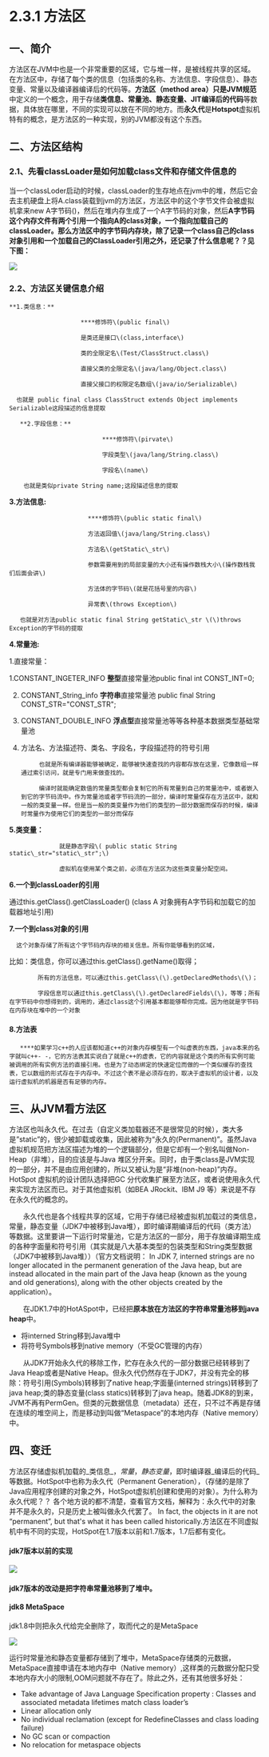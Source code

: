 # 2.3.1 方法区

## 一、简介

方法区在JVM中也是一个非常重要的区域，它与堆一样，是被线程共享的区域。在方法区中，存储了每个类的信息（包括类的名称、方法信息、字段信息）、静态变量、常量以及编译器编译后的代码等。**方法区（method area）**只是**JVM规范**中定义的一个概念，用于存储**类信息、常量池、静态变量、JIT编译后的代码**等数据，具体放在哪里，不同的实现可以放在不同的地方。而**永久代**是**Hotspot**虚拟机特有的概念，是方法区的一种实现，别的JVM都没有这个东西。

## 二、方法区结构

### **2.1、先看classLoader是如何加载class文件和存储文件信息的**

当一个classLoder启动的时候，classLoader的生存地点在jvm中的堆，然后它会去主机硬盘上将A.class装载到jvm的方法区，方法区中的这个字节文件会被虚拟机拿来new A字节码\(\)，然后在堆内存生成了一个A字节码的对象，然后**A字节码这个内存文件有两个引用一个指向A的class对象，一个指向加载自己的classLoader。那么方法区中的字节码内存块，除了记录一个class自己的class对象引用和一个加载自己的ClassLoader引用之外，还记录了什么信息呢？？见下图：**

![](https://images2017.cnblogs.com/blog/285763/201708/285763-20170804120525287-900194223.png)

### **2.2、方法区关键信息介绍**

    **1.类信息：**

                        ****修饰符\(public final\)

                        是类还是接口\(class,interface\)

                        类的全限定名\(Test/ClassStruct.class\)

                        直接父类的全限定名\(java/lang/Object.class\)

                        直接父接口的权限定名数组\(java/io/Serializable\)

      也就是 public final class ClassStruct extends Object implements Serializable这段描述的信息提取

       **2.字段信息：**

                              ****修饰符\(pirvate\)

                              字段类型\(java/lang/String.class\)

                              字段名\(name\)

        也就是类似private String name;这段描述信息的提取

**3.方法信息:**

                          ****修饰符\(public static final\)

                          方法返回值\(java/lang/String.class\)

                          方法名\(getStatic\_str\)

                          参数需要用到的局部变量的大小还有操作数栈大小\(操作数栈我们后面会讲\)

                          方法体的字节码\(就是花括号里的内容\)

                          异常表\(throws Exception\)

       也就是对方法public static final String getStatic\_str \(\)throws Exception的字节码的提取

**4.常量池:**

1.直接常量：

1.CONSTANT\_INGETER\_INFO   **整型**直接常量池public final int CONST\_INT=0;

2. CONSTANT\_String\_info **字符串**直接常量池  public final String CONST\_STR="CONST\_STR";

3. CONSTANT\_DOUBLE\_INFO **浮点型**直接常量池等等各种基本数据类型基础常量池

2. 方法名、方法描述符、类名、字段名，字段描述符的符号引用

            也就是所有编译器能够被确定，能够被快速查找的内容都存放在这里，它像数组一样通过索引访问，就是专门用来做查找的。

            编译时就能确定数值的常量类型都会复制它的所有常量到自己的常量池中，或者嵌入到它的字节码流中。作为常量池或者字节码流的一部分，编译时常量保存在方法区中，就和一般的类变量一样。但是当一般的类变量作为他们的类型的一部分数据而保存的时候，编译时常量作为使用它们的类型的一部分而保存

**5.类变量：**

                  就是静态字段\( public static String static\_str="static\_str";\)

                  虚拟机在使用某个类之前，必须在方法区为这些类变量分配空间。

 **6.一个到classLoader的引用**

通过this.getClass\(\).getClassLoader\(\) \(class A 对象拥有A字节码和加载它的加载器地址引用\)

 **7.一个到class对象的引用**

      这个对象存储了所有这个字节码内存块的相关信息。所有你能够看到的区域，

比如：类信息，你可以通过this.getClass\(\).getName\(\)取得；

            所有的方法信息，可以通过this.getClass\(\).getDeclaredMethods\(\)；

            字段信息可以通过this.getClass\(\).getDeclaredFields\(\)，等等；所有在字节码中你想得到的，调用的，通过class这个引用基本都能够帮你完成。因为他就是字节码在内存块在堆中的一个对象

#### **8.方法表**

       ****如果学习c++的人应该都知道c++的对象内存模型有一个叫虚表的东西，java本来的名字就叫c++- -，它的方法表其实说白了就是c++的虚表，它的内容就是这个类的所有实例可能被调用的所有实例方法的直接引用。也是为了动态绑定的快速定位而做的一个类似缓存的查找表，它以数组的形式存在于内存中。不过这个表不是必须存在的，取决于虚拟机的设计者，以及运行虚拟机的机器是否有足够的内存。

## 三、从JVM看方法区

方法区也叫永久代。在过去（自定义类加载器还不是很常见的时候），类大多是”static”的，很少被卸载或收集，因此被称为“永久的\(Permanent\)”。虽然Java 虚拟机规范把方法区描述为堆的一个逻辑部分，但是它却有一个别名叫做Non-Heap（非堆），目的应该是与Java 堆区分开来。同时，由于类class是JVM实现的一部分，并不是由应用创建的，所以又被认为是“非堆\(non-heap\)”内存。HotSpot 虚拟机的设计团队选择把GC 分代收集扩展至方法区，或者说使用永久代来实现方法区而已。对于其他虚拟机（如BEA JRockit、IBM J9 等）来说是不存在永久代的概念的。

　　永久代也是各个线程共享的区域，它用于存储已经被虚拟机加载过的类信息，常量，静态变量（JDK7中被移到Java堆），即时编译期编译后的代码（类方法）等数据。这里要讲一下运行时常量池，它是方法区的一部分，用于存放编译期生成的各种字面量和符号引用（其实就是八大基本类型的包装类型和String类型数据（JDK7中被移到Java堆））（官方文档说明： In JDK 7, interned strings are no longer allocated in the permanent generation of the Java heap, but are instead allocated in the main part of the Java heap \(known as the young and old generations\), along with the other objects created by the application）。

　　在JDK1.7中的HotASpot中，已经把**原本放在方法区的字符串常量池移到java heap**中。

* 将interned String移到Java堆中
* 将符号Symbols移到native memory（不受GC管理的内存）

　　从JDK7开始永久代的移除工作，贮存在永久代的一部分数据已经转移到了Java Heap或者是Native Heap。但永久代仍然存在于JDK7，并没有完全的移除：符号引用\(Symbols\)转移到了native heap;字面量\(interned strings\)转移到了java heap;类的静态变量\(class statics\)转移到了java heap。随着JDK8的到来，JVM不再有PermGen。但类的元数据信息（metadata）还在，只不过不再是存储在连续的堆空间上，而是移动到叫做“Metaspace”的本地内存（Native memory）中。

## 四、变迁

方法区存储虚拟机加载的_类信息_，_常量_，_静态变量_，即时编译器_编译后的代码_等数据。HotSpot中也称为永久代（Permanent Generation），（存储的是除了Java应用程序创建的对象之外，HotSpot虚拟机创建和使用的对象）。为什么称为永久代呢？？ 各个地方说的都不清楚，查看官方文档，解释为：永久代中的对象并不是永久的，只是历史上被叫做永久代罢了。 In fact, the objects in it are not “permanent”, but that's what it has been called historically.方法区在不同虚拟机中有不同的实现，HotSpot在1.7版本以前和1.7版本，1.7后都有变化。

#### jdk7版本以前的实现

![](https://images2018.cnblogs.com/blog/285763/201803/285763-20180307150823573-666451917.png)

#### jdk7版本的改动是把字符串常量池移到了堆中。

#### jdk8 MetaSpace

jdk1.8中则把永久代给完全删除了，取而代之的是MetaSpace

![](../../../.gitbook/assets/image%20%28345%29.png)

运行时常量池和静态变量都存储到了堆中，MetaSpace存储类的元数据，MetaSpace直接申请在本地内存中（Native memory）,这样类的元数据分配只受本地内存大小的限制,OOM问题就不存在了。除此之外，还有其他很多好处：

* Take advantage of Java Language Specification property : Classes and associated metadata lifetimes match class loader’s
* Linear allocation only
* No individual reclamation \(except for RedefineClasses and class loading failure\)
* No GC scan or compaction
* No relocation for metaspace objects

